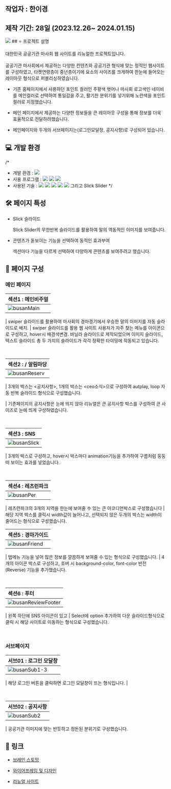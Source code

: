 ## 작업자 : 한이경

## 제작 기간: 28일 (2023.12.26~ 2024.01.15)

<img src="https://private-user-images.githubusercontent.com/153471342/299141724-81c722a0-3628-4fe4-bede-677068fc71d8.gif?jwt=eyJhbGciOiJIUzI1NiIsInR5cCI6IkpXVCJ9.eyJpc3MiOiJnaXRodWIuY29tIiwiYXVkIjoicmF3LmdpdGh1YnVzZXJjb250ZW50LmNvbSIsImtleSI6ImtleTUiLCJleHAiOjE3MDYwNTczMzksIm5iZiI6MTcwNjA1NzAzOSwicGF0aCI6Ii8xNTM0NzEzNDIvMjk5MTQxNzI0LTgxYzcyMmEwLTM2MjgtNGZlNC1iZWRlLTY3NzA2OGZjNzFkOC5naWY_WC1BbXotQWxnb3JpdGhtPUFXUzQtSE1BQy1TSEEyNTYmWC1BbXotQ3JlZGVudGlhbD1BS0lBVkNPRFlMU0E1M1BRSzRaQSUyRjIwMjQwMTI0JTJGdXMtZWFzdC0xJTJGczMlMkZhd3M0X3JlcXVlc3QmWC1BbXotRGF0ZT0yMDI0MDEyNFQwMDQzNTlaJlgtQW16LUV4cGlyZXM9MzAwJlgtQW16LVNpZ25hdHVyZT00OTNlNTEwNzdlNGZjZWE4OTU4YjkwMzJiOTQ1YzI3MTJmM2Q0MjEwMzZjNmM4M2FhODU2ZTZhMmQ5MzU0MjFmJlgtQW16LVNpZ25lZEhlYWRlcnM9aG9zdCZhY3Rvcl9pZD0wJmtleV9pZD0wJnJlcG9faWQ9MCJ9.jfd4dGDJN63_bXfSYcpXi2hBGOz6KXOZnaSNzgX3uJY">
## ⭐️ 프로젝트 설명

대한민국 공공기관 마사회 웹 사이트를 리뉴얼한 프로젝트입니다.<br/><br/>
공공기관 마사회에서 제공하는 다양한 컨텐츠와 공공기관 형식에 맞는 정적인 웹사이트를 구성하였고, 타켓연령층이 중년층이기에 요소의 사이즈를 크게하여 한눈에 들어오는 레이아웃 형식으로 퍼블리싱하였습니다.

- 기존 홈페이지에서 사용하던 포인트 컬러인 주황색 벗어나 마사회 로고색인 네이비를 메인컬러로 선택하여 통일감을 주고, 활기찬 분위기를 넣기위해 노란색을 포인트컬러로 지정했습니다.
- 메인 페이지에서 제공하는 다양한 정보들을 큰 레이아웃 구성을 통해 정보를 더욱 효율적으로 전달하려했습니다.

- 메인페이지와 두개의 서브페이지는(로그인모달창, 공지사항)로 구성되어 있습니다.

## 💻 개발 환경
/*

- 개발 환경 : <img src="https://img.shields.io/badge/windows10-0078D6?style=flat-square&logo=windows10&logoColor=white"/>
- 사용 프로그램 : <img src="https://img.shields.io/badge/Vs code-007ACC?style=flat-square&logo=visualstudiocode&logoColor=white"/> <img src="https://img.shields.io/badge/Photoshop-31A8FF?style=flat-square&logo=adobephotoshop&logoColor=white"/> <img src="https://img.shields.io/badge/figma-F24E1E?style=flat-square&logo=figma&logoColor=white"/>
- 사용된 기술 :
  <img src="https://img.shields.io/badge/html5-E34F26?style=flat-square&logo=html5&logoColor=white"> <img src="https://img.shields.io/badge/css3-1572B6?style=flat-square&logo=css3&logoColor=white"> <img src="https://img.shields.io/badge/jQuery-0769AD?style=flat-square&logo=jQuery&logoColor=white"> <img src="https://img.shields.io/badge/JavaScript-F7DF1E?style=flat-square&logo=JavaScript&logoColor=white"> <img src="https://img.shields.io/badge/Swiper-6332F6?style=flat-square&logo=Swiper&logoColor=white"> 그리고 Slick Slider
  */

## 🛠️ 페이지 특성

- Slick 슬라이드

  Slick Slider의 무한반복 슬라이드를 활용하여 말의 역동적인 이미지를 보여줍니다.
  <br>

- 콘텐츠가 돋보이는 기능을 선택하여 동적인 효과부여

  섹션마다 기능을 다르게 선택하여 다양하게 콘텐츠를 보여주려고 했습니다.
  

## 👀 페이지 구성

### 메인 페이지

| 섹션1 : 메인비주얼                                                                                                      |
| :---------------------------------------------------------------------------------------------------------------------- |
| ![busanMain](https://github.com/Isabella-Kim/SeaLifeBusanRenewal/assets/139948934/d488b702-c85d-4d82-a76d-cd93c4069ac1) |

| swiper 슬라이드를 활용하여 마사회의 경마경기에서 우승한 말의 이미지를 자동 슬라이드로 배치.
| swiper 슬라이드를 활용 웹 사이트 사용자가 자주 찾는 메뉴를 아이콘으로 구성하고, hover시 배경색변경. 
바닐라 슬라이드로 제작되었으며 이미지 슬라이드, 텍스트 슬라이드 총 두 가지의 슬라이드가 각각 정확한 타이밍에 작동되고 있습니다.

<br>

| 섹션2 : / 알림마당                                                                                              |
| :------------------------------------------------------------------------------------------------------------------------ |
| ![busanReserv](https://github.com/Isabella-Kim/SeaLifeBusanRenewal/assets/139948934/0fb12ffb-c8c3-4db3-8884-8df95358e1a7) |

| 3개의 박스는 <공지사항>, 1개의 박스는 <ceo소식>으로 구성하여 autplay, loop 자동 반복 슬라이드 형식으로 구성했습니다.

| 기존페이지의 공지사항은 눈에 띄지 않아 리뉴얼은 큰 공지사항 박스를 구성하여 큰 사이즈로 눈에 띄게 구성하였습니다.

<br>

| 섹션3 : SNS                                                                                                           |
| :----------------------------------------------------------------------------------------------------------------------- |
| ![busanSlick](https://github.com/Isabella-Kim/SeaLifeBusanRenewal/assets/139948934/98be2c18-60e0-4c6e-b205-3209bfcb99f3) |

| 3개의 박스로 구성하고, hover시 박스마다 animation기능을 추가하여 구름처럼 둥둥 떠 보이는 효과를 넣었습니다.

<br>

| 섹션4 : 레츠런파크                                                                                                         |
| :--------------------------------------------------------------------------------------------------------------------- |
| ![busanPer](https://github.com/Isabella-Kim/SeaLifeBusanRenewal/assets/139948934/b6d661ac-b9bb-47e5-874e-e22a66120576) |

| 레츠런파크의 3개의 지역을 한눈에 보여줄 수 있는 큰 아코디언박스로 구성했습니다
| 해당 지역 박스를 클릭시 width값이 늘어나고, 선택되지 않은 두개의 박스는 width이 줄어드는 형식으로 구성했습니다.
<br>

| 섹션5 : 경마가이드                                                                                                        |
| :------------------------------------------------------------------------------------------------------------------------ |
| ![busanFriend](https://github.com/Isabella-Kim/SeaLifeBusanRenewal/assets/139948934/076e96c9-489d-4ca7-94b9-0736e982b130) |

| 탭메뉴 기능을 넣어 많은 정보를 깔끔하게 보여줄 수 있는 형식으로 구성했습니다.
| 4개의 아이콘 박스로 구성하고, 호버 시 background-color, font-color 반전(Reverse) 기능을 추가했습니다.

<br>

| 섹션6 : 푸터                                                                                                     |
| :------------------------------------------------------------------------------------------------------------------------------ |
| ![busanReviewFooter](https://github.com/Isabella-Kim/SeaLifeBusanRenewal/assets/139948934/5e060371-12a4-4b17-a905-d938ee3780de) |

| 왼쪽 하단에 SNS 아이콘이 있고
| Select에 option 추가하여 다운 슬라이드형식으로 클릭 시 해당 사이트로 이동하는 형식으로 구성했습니다.


<br>

### 서브페이지

| 서브01 : 로그인 모달창                                                                                                      |
| :------------------------------------------------------------------------------------------------------------------------ |
| ![busanSub1-3](https://github.com/Isabella-Kim/SeaLifeBusanRenewal/assets/139948934/cdfed8d3-789a-4619-984a-b368238817b8) |

| 해당 로그인 버튼을 클릭하면 로그인 모달창이 뜨는 형식입니다.
| 

<br>

| 서브02 : 공지사항                                                                                                      |
| :---------------------------------------------------------------------------------------------------------------------- |
| ![busanSub2](https://github.com/Isabella-Kim/SeaLifeBusanRenewal/assets/139948934/44a5d52d-c04b-4386-9f95-cef518bc4eab) |

| 공공기관 이미지에 맞는 반듯하고 정돈된 분위기로 구성했습니다.


## 🚀 링크

- [브레인 스토밍](https://www.figma.com/file/oBwENj8ztJ16EG1kEIcWfQ/SeaLifeBusan_BrainStorming?type=whiteboard&node-id=0%3A1&t=MtGvKwQ1gnpEXTrR-1)

- [와이어프레임 및 디자인](https://www.figma.com/file/z1aPqEK3Z926sfrsXhoomu/SeaLifeBusan_Renewal?type=design&node-id=0%3A1&mode=design&t=aPTFUGLy2yzJkINf-1)

- [리뉴얼 사이트](https://isabella-kim.github.io/SeaLifeBusanRenewal/)
    
